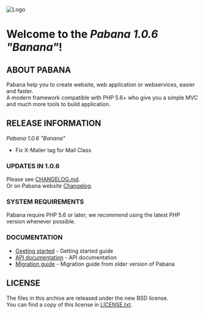![Logo](https://pabana.futurasoft.fr/img/logo_github.png)

# Welcome to the *Pabana 1.0.6 "Banana"*!

## ABOUT PABANA

Pabana help you to create website, web application or webservices, easier and faster.  
A modern framework compatible with PHP 5.6+ who give you a simple MVC and much more tools to build application.

## RELEASE INFORMATION

*Pabana 1.0.6 "Banana"*

* Fix X-Mailer tag for Mail Class

### UPDATES IN 1.0.6

Please see [CHANGELOG.md](CHANGELOG.md).  
Or on Pabana website [Changelog](https://pabana.futurasoft.fr/about/changelog/).

### SYSTEM REQUIREMENTS

Pabana require PHP 5.6 or later; we recommend using the latest PHP version whenever possible.

### DOCUMENTATION

* [Geeting started](https://pabana.futurasoft.fr/documentation/1.0/getting-started/) - Getting started guide
* [API documentation](https://pabana.futurasoft.fr/api/1.0/) - API documentation
* [Migration guide](https://pabana.futurasoft.fr/documentation/1.0/migration/) - Migration guide from older version of Pabana

## LICENSE

The files in this archive are released under the new BSD license.  
You can find a copy of this license in [LICENSE.txt](LICENSE.txt).